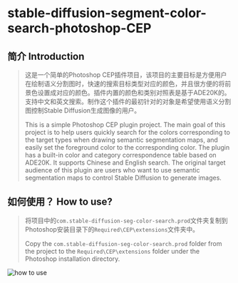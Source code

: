 # stable-diffusion-segment-color-search-photoshop-CEP
## 简介 Introduction
> 这是一个简单的Photoshop CEP插件项目，该项目的主要目标是方便用户在绘制语义分割图时，快速的搜索目标类型对应的颜色，并且很方便的将前景色设置成对应的颜色。插件内置的颜色和类别对照表是基于ADE20K的。支持中文和英文搜索。制作这个插件的最初针对的对象是希望使用语义分割图控制Stable Diffusion生成图像的用户。
> 
> This is a simple Photoshop CEP plugin project. The main goal of this project is to help users quickly search for the colors corresponding to the target types when drawing semantic segmentation maps, and easily set the foreground color to the corresponding color. The plugin has a built-in color and category correspondence table based on ADE20K. It supports Chinese and English search. The original target audience of this plugin are users who want to use semantic segmentation maps to control Stable Diffusion to generate images.


## 如何使用？ How to use?

> 将项目中的`com.stable-diffusion-seg-color-search.prod`文件夹复制到Photoshop安装目录下的`Required\CEP\extensions`文件夹中。
> 
> Copy the `com.stable-diffusion-seg-color-search.prod` folder from the project to the `Required\CEP\extensions` folder under the Photoshop installation directory.

![how to use](https://i.postimg.cc/dtnqmy7j/HowToUse.gif)
